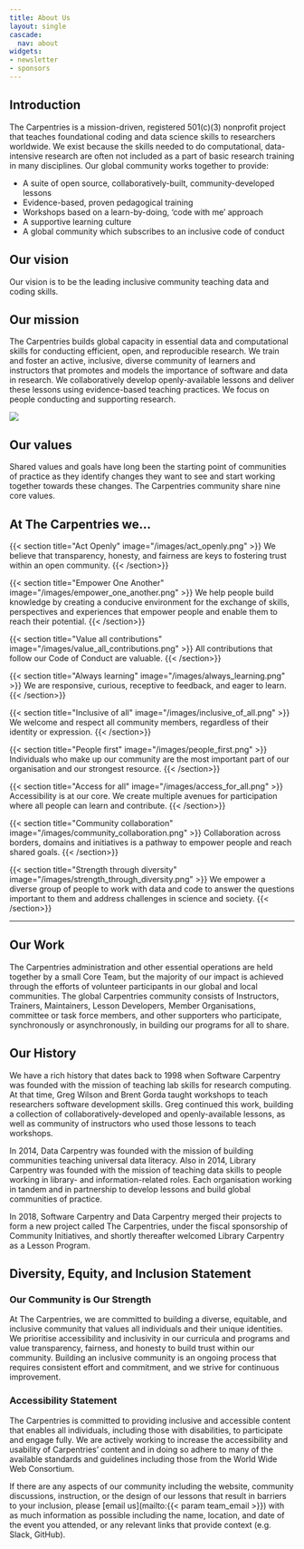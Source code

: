 ```yaml
---
title: About Us
layout: single
cascade:
  nav: about
widgets:
- newsletter
- sponsors
---
```




## Introduction

The Carpentries is a mission-driven, registered 501(c)(3) nonprofit project that teaches foundational coding and data science skills to researchers worldwide. We exist because the skills needed to do computational, data-intensive research are often not included as a part of basic research training in many disciplines. Our global community works together to provide:

- A suite of open source, collaboratively-built, community-developed lessons
- Evidence-based, proven pedagogical training
- Workshops based on a learn-by-doing, ‘code with me’ approach
- A supportive learning culture
- A global community which subscribes to an inclusive code of conduct


## Our vision

Our vision is to be the leading inclusive community teaching data and coding skills.

## Our mission

The Carpentries builds global capacity in essential data and computational skills for conducting efficient, open, and reproducible research. We train and foster an active, inclusive, diverse community of learners and instructors that promotes and models the importance of software and data in research. We collaboratively develop openly-available lessons and deliver these lessons using evidence-based teaching practices. We focus on people conducting and supporting research.

![](/about-us.png)

## Our values

Shared values and goals have long been the starting point of communities of practice as they identify changes they want to see and start working together towards these changes. The Carpentries community share nine core values.

## At The Carpentries we…

{{< section title="Act Openly" image="/images/act_openly.png" >}}
We believe that transparency, honesty, and fairness are keys to fostering trust within an open community.
{{< /section>}}

{{< section title="Empower One Another" image="/images/empower_one_another.png" >}}
We help people build knowledge by creating a conducive environment for the exchange of skills, perspectives and experiences that empower people and enable them to reach their potential.
{{< /section>}}

{{< section title="Value all contributions" image="/images/value_all_contributions.png" >}}
All contributions that follow our Code of Conduct are valuable.
{{< /section>}}

{{< section title="Always learning" image="/images/always_learning.png" >}}
We are responsive, curious, receptive to feedback, and eager to learn.
{{< /section>}}

{{< section title="Inclusive of all" image="/images/inclusive_of_all.png" >}}
We welcome and respect all community members, regardless of their identity or expression.
{{< /section>}}

{{< section title="People first" image="/images/people_first.png" >}}
Individuals who make up our community are the most important part of our organisation and our strongest resource.
{{< /section>}}

{{< section title="Access for all" image="/images/access_for_all.png" >}}
Accessibility is at our core. We create multiple avenues for participation where all people can learn and contribute.
{{< /section>}}

{{< section title="Community collaboration" image="/images/community_collaboration.png" >}}
Collaboration across borders, domains and initiatives is a pathway to empower people and reach shared goals.
{{< /section>}}

{{< section title="Strength through diversity" image="/images/strength_through_diversity.png" >}}
We empower a diverse group of people to work with data and code to answer the questions important to them and address challenges in science and society.
{{< /section>}}

* * *

## Our Work

The Carpentries administration and other essential operations are held together by a small Core Team, but the majority of our impact is achieved through the efforts of volunteer participants in our global and local communities. The global Carpentries community consists of Instructors, Trainers, Maintainers, Lesson Developers, Member Organisations, committee or task force members, and other supporters who participate, synchronously or asynchronously, in building our programs for all to share.

## Our History

We have a rich history that dates back to 1998 when Software Carpentry was founded with the mission of teaching lab skills for research computing. At that time, Greg Wilson and Brent Gorda taught workshops to teach researchers software development skills. Greg continued this work, building a collection of collaboratively-developed and openly-available lessons, as well as community of instructors who used those lessons to teach workshops.

In 2014, Data Carpentry was founded with the mission of building communities teaching universal data literacy. Also in 2014, Library Carpentry was founded with the mission of teaching data skills to people working in library- and information-related roles. Each organisation working in tandem and in partnership to develop lessons and build global communities of practice.

In 2018, Software Carpentry and Data Carpentry merged their projects to form a new project called The Carpentries, under the fiscal sponsorship of Community Initiatives, and shortly thereafter welcomed Library Carpentry as a Lesson Program.

## Diversity, Equity, and Inclusion Statement

### Our Community is Our Strength

At The Carpentries, we are committed to building a diverse, equitable, and inclusive community that values all individuals and their unique identities. We prioritise accessibility and inclusivity in our curricula and programs and value transparency, fairness, and honesty to build trust within our community. Building an inclusive community is an ongoing process that requires consistent effort and commitment, and we strive for continuous improvement.

### Accessibility Statement

The Carpentries is committed to providing inclusive and accessible content that enables all individuals, including those with disabilities, to participate and engage fully. We are actively working to increase the accessibility and usability of Carpentries’ content and in doing so adhere to many of the available standards and guidelines including those from the World Wide Web Consortium.

If there are any aspects of our community including the website, community discussions, instruction, or the design of our lessons that result in barriers to your inclusion, please [email us](mailto:{{< param team_email >}}) with as much information as possible including the name, location, and date of the event you attended, or any relevant links that provide context (e.g. Slack, GitHub).